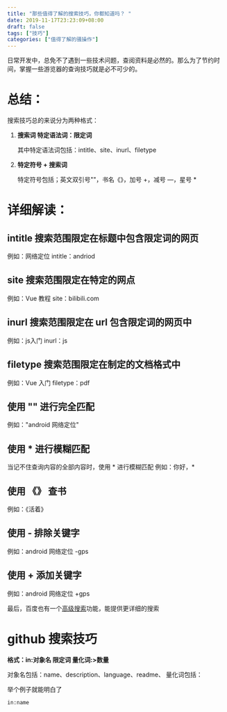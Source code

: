 ```yaml
---
title: "那些值得了解的搜索技巧，你都知道吗？ "
date: 2019-11-17T23:23:09+08:00
draft: false
tags: ["技巧"]
categories: ["值得了解的骚操作"]
---
```

日常开发中，总免不了遇到一些技术问题，查阅资料是必然的。那么为了节约时间，掌握一些游览器的查询技巧就是必不可少的。
# 总结：
搜索技巧总的来说分为两种格式：
1. **搜索词 特定语法词：限定词**
    
    其中特定语法词包括：intitle、site、inurl、filetype

1. **特定符号 + 搜索词**

    特定符号包括；英文双引号""，书名《》，加号 +，减号 —，星号 *


# 详细解读：

## intitle 搜索范围限定在标题中包含限定词的网页
例如：网络定位 intitle：andriod

## site 搜索范围限定在特定的网点
例如：Vue 教程 site：bilibili.com

## inurl 搜索范围限定在 url 包含限定词的网页中
例如：js入门 inurl：js

## filetype 搜索范围限定在制定的文档格式中
例如：Vue 入门 filetype：pdf

## 使用 "" 进行完全匹配
例如："android 网络定位"

## 使用 * 进行模糊匹配
当记不住查询内容的全部内容时，使用 * 进行模糊匹配
例如：你好，*

## 使用 《》 查书
例如：《活着》

## 使用 - 排除关键字
例如：android 网络定位 -gps

## 使用 + 添加关键字
例如：android 网络定位 +gps

最后，百度也有一个[高级搜索](https://www.baidu.com/gaoji/advanced.html)功能，能提供更详细的搜索


# github 搜索技巧

**格式：in:对象名 限定词  量化词:>数量**

对象名包括：name、description、language、readme、
量化词包括：

举个例子就能明白了

`in:name `